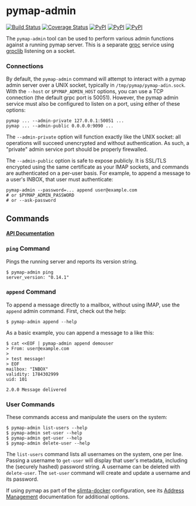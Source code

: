 pymap-admin
===========

[![Build Status](https://travis-ci.org/icgood/pymap-admin.svg?branch=master)](https://travis-ci.org/icgood/pymap-admin)
[![Coverage Status](https://coveralls.io/repos/icgood/pymap-admin/badge.svg)](https://coveralls.io/r/icgood/pymap-admin)
[![PyPI](https://img.shields.io/pypi/v/pymap-admin.svg)](https://pypi.python.org/pypi/pymap-admin)
[![PyPI](https://img.shields.io/pypi/pyversions/pymap-admin.svg)](https://pypi.python.org/pypi/pymap-admin)
[![PyPI](https://img.shields.io/pypi/l/pymap-admin.svg)](https://pypi.python.org/pypi/pymap-admin)

The `pymap-admin` tool can be used to perform various admin functions against a
running pymap server. This is a separate [grpc][2] service using [grpclib][3]
listening on a socket.

### Connections

By default, the `pymap-admin` command will attempt to interact with a pymap
admin server over a UNIX socket, typically in `/tmp/pymap/pymap-adin.sock`.
With the `--host` or `$PYMAP_ADMIN_HOST` options, you can use a TCP connection
(the default grpc port is 50051). However, the pymap admin service must also be
configured to listen on a port, using either of these options:

```
pymap ... --admin-private 127.0.0.1:50051 ...
pymap ... --admin-public 0.0.0.0:9090 ...
```

The `--admin-private` option will function exactly like the UNIX socket: all
operations will succeed unencrypted and without authentication. As such, a
"private" admin service port should be properly firewalled.

The `--admin-public` option is safe to expose publicly. It is SSL/TLS encrypted
using the same certificate as your IMAP sockets, and commands are authenticated
on a per-user basis. For example, to append a message to a user's INBOX, that
user must authenticate:

```
pymap-admin --password=... append user@example.com
# or $PYMAP_ADMIN_PASSWORD
# or --ask-password
```

## Commands

#### [API Documentation](http://icgood.github.io/pymap-admin/)

### `ping` Command

Pings the running server and reports its version string.

```
$ pymap-admin ping
server_version: "0.14.1"
```

### `append` Command

To append a message directly to a mailbox, without using IMAP, use the
`append` admin command. First, check out the help:

```
$ pymap-admin append --help
```

As a basic example, you can append a message to a like this:

```
$ cat <<EOF | pymap-admin append demouser
> From: user@example.com
>
> test message!
> EOF
mailbox: "INBOX"
validity: 1784302999
uid: 101

2.0.0 Message delivered
```

### User Commands

These commands access and manipulate the users on the system:

```
$ pymap-admin list-users --help
$ pymap-admin set-user --help
$ pymap-admin get-user --help
$ pymap-admin delete-user --help
```

The `list-users` command lists all usernames on the system, one per line.
Passing a username to `get-user` will display that user's metadata, including
the (securely hashed) password string. A username can be deleted with
`delete-user`. The `set-user` command will create and update a username and its
password.

If using pymap as part of the [slimta-docker][4] configuration, see its
[Address Management][5] documentation for additional options.

[1]: https://github.com/icgood/pymap
[2]: https://grpc.io/
[3]: https://github.com/vmagamedov/grpclib
[4]: https://github.com/slimta/slimta-docker
[5]: https://github.com/slimta/slimta-docker#address-management
